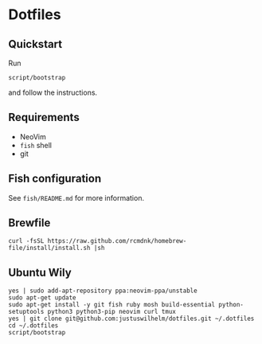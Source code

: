 # Dotfiles

## Quickstart

Run

```
script/bootstrap
```

and follow the instructions.


## Requirements

+ NeoVim
+ `fish` shell
+ git

## Fish configuration

See `fish/README.md` for more information.

## Brewfile
```
curl -fsSL https://raw.github.com/rcmdnk/homebrew-file/install/install.sh |sh
```

## Ubuntu Wily
```
yes | sudo add-apt-repository ppa:neovim-ppa/unstable
sudo apt-get update
sudo apt-get install -y git fish ruby mosh build-essential python-setuptools python3 python3-pip neovim curl tmux
yes | git clone git@github.com:justuswilhelm/dotfiles.git ~/.dotfiles
cd ~/.dotfiles
script/bootstrap
```
